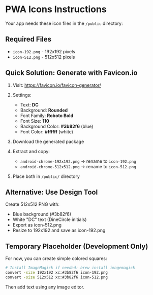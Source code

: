 # PWA Icons Instructions

Your app needs these icon files in the `/public` directory:

## Required Files
- `icon-192.png` - 192x192 pixels
- `icon-512.png` - 512x512 pixels

## Quick Solution: Generate with Favicon.io

1. Visit: https://favicon.io/favicon-generator/
2. Settings:
   - Text: **DC**
   - Background: **Rounded** 
   - Font Family: **Roboto Bold**
   - Font Size: **110**
   - Background Color: **#3b82f6** (blue)
   - Font Color: **#ffffff** (white)

3. Download the generated package
4. Extract and copy:
   - `android-chrome-192x192.png` → rename to `icon-192.png`
   - `android-chrome-512x512.png` → rename to `icon-512.png`
5. Place both in `/public/` directory

## Alternative: Use Design Tool

Create 512x512 PNG with:
- Blue background (#3b82f6)
- White "DC" text (DineCircle initials)
- Export as icon-512.png
- Resize to 192x192 and save as icon-192.png

## Temporary Placeholder (Development Only)

For now, you can create simple colored squares:
```bash
# Install ImageMagick if needed: brew install imagemagick
convert -size 192x192 xc:#3b82f6 icon-192.png
convert -size 512x512 xc:#3b82f6 icon-512.png
```

Then add text using any image editor.
